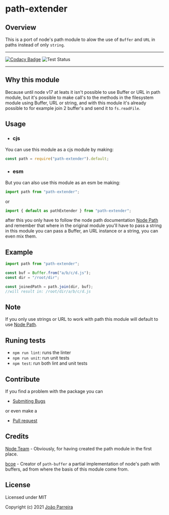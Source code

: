 # path-extender

## Overview

This is a port of node's path module to alow the use of `Buffer` and `URL` in paths instead of only `string`.

---

[![Codacy Badge](https://app.codacy.com/project/badge/Grade/d0eac8bbb5e94ce6b8e31618443aa8b1)](https://www.codacy.com/gh/n3okill/path-extender/dashboard?utm_source=github.com&utm_medium=referral&utm_content=n3okill/path-extender&utm_campaign=Badge_Grade) ![Test Status](https://github.com/n3okill/path-extender/actions/workflows/test.yml/badge.svg)

---

## Why this module

Because until node v17 at leats it isn't possible to use Buffer or URL in path module, but it's possible to make call's to the methods in the filesystem module using Buffer, URL or string, and with this module it's already possible to for example join 2 buffer's and send it to `fs.readFile`.

## Usage

-   ### cjs

You can use this module as a cjs module by making:

```js
const path = require("path-extender").default;
```

-   ### esm

But you can also use this module as an esm be making:

```js
import path from "path-extender";
```

or

```js
import { default as pathExtender } from "path-extender";
```

after this you only have to follow the node path documentation [Node Path](https://nodejs.org/api/path.html) and remember that where in the original module you'll have to pass a string in this module you can pass a Buffer, an URL instance or a string, you can even mix them.

## Example

```js
import path from "path-extender";

const buf = Buffer.from("a/b/c/d.js");
const dir = "/root/dir";

const joinedPath = path.join(dir, buf);
//will result in: /root/dir/a/b/c/d.js
```

## Note

If you only use strings or URL to work with path this module will default to use [Node Path](https://nodejs.org/api/path.html).

## Runing tests

-   `npm run lint`: runs the linter
-   `npm run unit`: run unit tests
-   `npm test`: run both lint and unit tests

## Contribute

If you find a problem with the package you can

-   [Submiting Bugs](https://github.com/n3okill/path-extender/issues)

or even make a

-   [Pull request](https://github.com/n3okill/path-extender/pulls)

## Credits

[Node Team](https://github.com/nodejs/node) - Obviously, for having created the path module in the first place.

[bcoe](https://github.com/bcoe/path-buffer) - Creator of `path-buffer` a partial implementation of node's path with buffers, ad from where the basis of this module come from.

## License

Licensed under MIT

Copyright (c) 2021 [João Parreira](https://github.com/n3okill)

